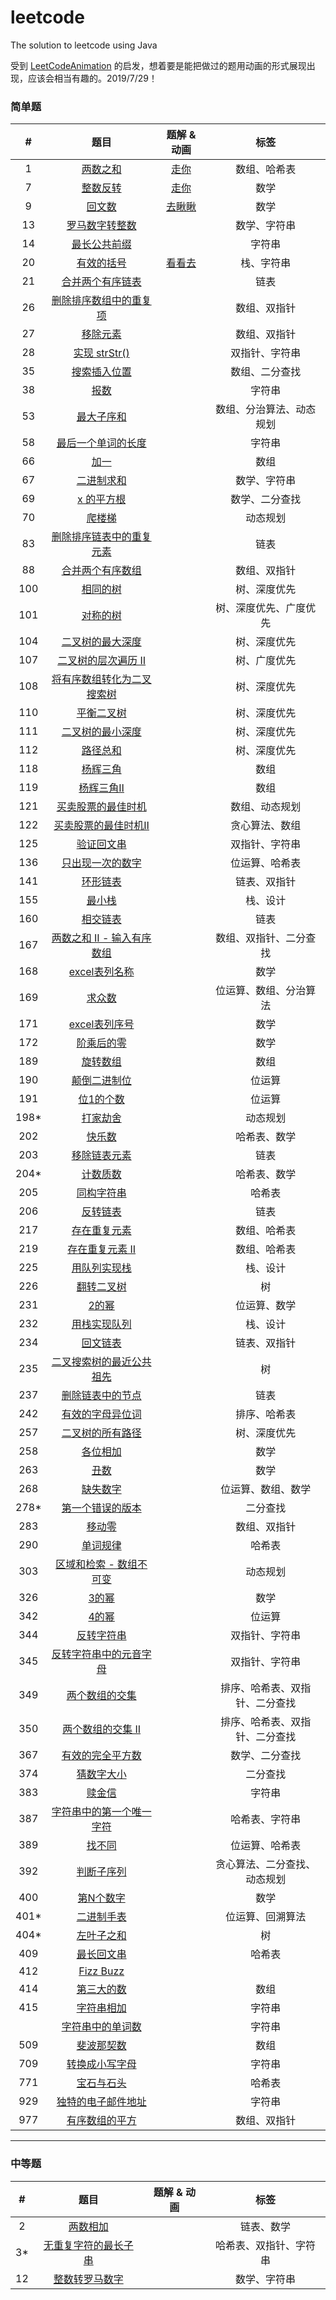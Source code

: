 # leetcode

The solution to leetcode using Java

受到 [LeetCodeAnimation](https://github.com/MisterBooo/LeetCodeAnimation) 的启发，想着要是能把做过的题用动画的形式展现出现，应该会相当有趣的。2019/7/29！

### 简单题

|  #   |                             题目                             |                         题解 & 动画                         |              标签              |
| :--: | :----------------------------------------------------------: | :---------------------------------------------------------: | :----------------------------: |
|  1   |   [两数之和](<https://leetcode-cn.com/problems/two-sum/>)    |  [走你](https://mp.weixin.qq.com/s/NLYi36H9PKFFn7e2t3C0tg)  |          数组、哈希表          |
|  7   | [整数反转](<https://leetcode-cn.com/problems/reverse-integer/>) |  [走你](https://mp.weixin.qq.com/s/FBT8ZnXg9prQ6Wv7UOcR8w)  |              数学              |
|  9   | [回文数](<https://leetcode-cn.com/problems/palindrome-number/>) | [去瞅瞅](https://mp.weixin.qq.com/s/g7JiBZ5EeNc99gAdfZI9xA) |              数学              |
|  13  | [罗马数字转整数](<https://leetcode-cn.com/problems/roman-to-integer/>) |                                                             |          数学、字符串          |
|  14  | [最长公共前缀](<https://leetcode-cn.com/problems/longest-common-prefix/>) |                                                             |             字符串             |
|  20  | [有效的括号](<https://leetcode-cn.com/problems/valid-parentheses/>) | [看看去](https://mp.weixin.qq.com/s/PXwWbeq0mp1KC1ilItRD2w) |           栈、字符串           |
|  21  | [合并两个有序链表](<https://leetcode-cn.com/problems/merge-two-sorted-lists/>) |                                                             |              链表              |
|  26  | [删除排序数组中的重复项](<https://leetcode-cn.com/problems/remove-duplicates-from-sorted-array/>) |                                                             |          数组、双指针          |
|  27  | [移除元素](<https://leetcode-cn.com/problems/remove-element/>) |                                                             |          数组、双指针          |
|  28  | [实现 strStr()](<https://leetcode-cn.com/problems/implement-strstr/>) |                                                             |         双指针、字符串         |
|  35  | [搜索插入位置](<https://leetcode-cn.com/problems/search-insert-position/>) |                                                             |         数组、二分查找         |
|  38  |  [报数](<https://leetcode-cn.com/problems/count-and-say/>)   |                                                             |             字符串             |
|  53  | [最大子序和](<https://leetcode-cn.com/problems/maximum-subarray/>) |                                                             |    数组、分治算法、动态规划    |
|  58  | [最后一个单词的长度](<https://leetcode-cn.com/problems/length-of-last-word/>) |                                                             |             字符串             |
|  66  |     [加一](<https://leetcode-cn.com/problems/plus-one/>)     |                                                             |              数组              |
|  67  | [二进制求和](<https://leetcode-cn.com/problems/add-binary/>) |                                                             |          数学、字符串          |
|  69  |   [x 的平方根](<https://leetcode-cn.com/problems/sqrtx/>)    |                                                             |         数学、二分查找         |
|  70  | [爬楼梯](<https://leetcode-cn.com/problems/climbing-stairs/>) |                                                             |            动态规划            |
|  83  | [删除排序链表中的重复元素](<https://leetcode-cn.com/problems/remove-duplicates-from-sorted-list/>) |                                                             |              链表              |
|  88  | [合并两个有序数组](<https://leetcode-cn.com/problems/merge-sorted-array/>) |                                                             |          数组、双指针          |
| 100  |  [相同的树](<https://leetcode-cn.com/problems/same-tree/>)   |                                                             |          树、深度优先          |
| 101  | [对称的树](<https://leetcode-cn.com/problems/symmetric-tree/>) |                                                             |     树、深度优先、广度优先     |
| 104  | [二叉树的最大深度](<https://leetcode-cn.com/problems/maximum-depth-of-binary-tree/>) |                                                             |          树、深度优先          |
| 107  | [二叉树的层次遍历 Ⅱ](<https://leetcode-cn.com/problems/binary-tree-level-order-traversal-ii/>) |                                                             |          树、广度优先          |
| 108  | [将有序数组转化为二叉搜索树](https://leetcode-cn.com/problems/convert-sorted-array-to-binary-search-tree/) |                                                             |          树、深度优先          |
| 110  | [平衡二叉树](https://leetcode-cn.com/problems/balanced-binary-tree/) |                                                             |          树、深度优先          |
| 111  | [二叉树的最小深度](https://leetcode-cn.com/problems/minimum-depth-of-binary-tree/) |                                                             |          树、深度优先          |
| 112  |    [路径总和](https://leetcode-cn.com/problems/path-sum/)    |                                                             |          树、深度优先          |
| 118  | [杨辉三角](https://leetcode-cn.com/problems/pascals-triangle/) |                                                             |              数组              |
| 119  | [杨辉三角Ⅱ](https://leetcode-cn.com/problems/pascals-triangle-ii/) |                                                             |              数组              |
| 121  | [买卖股票的最佳时机](https://leetcode-cn.com/problems/best-time-to-buy-and-sell-stock/) |                                                             |         数组、动态规划         |
| 122  | [买卖股票的最佳时机Ⅱ](https://leetcode-cn.com/problems/best-time-to-buy-and-sell-stock-ii/) |                                                             |         贪心算法、数组         |
| 125  | [验证回文串](https://leetcode-cn.com/problems/valid-palindrome/) |                                                             |         双指针、字符串         |
| 136  | [只出现一次的数字](https://leetcode-cn.com/problems/single-number/) |                                                             |         位运算、哈希表         |
| 141  | [环形链表](https://leetcode-cn.com/problems/linked-list-cycle/) |                                                             |          链表、双指针          |
| 155  |    [最小栈](https://leetcode-cn.com/problems/min-stack/)     |                                                             |            栈、设计            |
| 160  | [相交链表](https://leetcode-cn.com/problems/intersection-of-two-linked-lists/) |                                                             |              链表              |
| 167  | [两数之和 II - 输入有序数组](https://leetcode-cn.com/problems/two-sum-ii-input-array-is-sorted/) |                                                             |     数组、双指针、二分查找     |
| 168  | [excel表列名称](https://leetcode-cn.com/problems/excel-sheet-column-title/) |                                                             |              数学              |
| 169  | [求众数](https://leetcode-cn.com/problems/majority-element/) |                                                             |     位运算、数组、分治算法     |
| 171  | [excel表列序号](https://leetcode-cn.com/problems/excel-sheet-column-number/) |                                                             |              数学              |
| 172  | [阶乘后的零](https://leetcode-cn.com/problems/factorial-trailing-zeroes/) |                                                             |              数学              |
| 189  |  [旋转数组](https://leetcode-cn.com/problems/rotate-array/)  |                                                             |              数组              |
| 190  | [颠倒二进制位](https://leetcode-cn.com/problems/reverse-bits/) |                                                             |             位运算             |
| 191  | [位1的个数](https://leetcode-cn.com/problems/number-of-1-bits/) |                                                             |             位运算             |
| 198* | [打家劫舍](https://leetcode-cn.com/problems/house-robber/solution/da-jia-jie-she-by-leetcode/) |                                                             |            动态规划            |
| 202  |   [快乐数](https://leetcode-cn.com/problems/happy-number/)   |                                                             |          哈希表、数学          |
| 203  | [移除链表元素](https://leetcode-cn.com/problems/remove-linked-list-elements/) |                                                             |              链表              |
| 204* |  [计数质数](https://leetcode-cn.com/problems/count-primes/)  |                                                             |          哈希表、数学          |
| 205  | [同构字符串](https://leetcode-cn.com/problems/isomorphic-strings/) |                                                             |             哈希表             |
| 206  | [反转链表](https://leetcode-cn.com/problems/reverse-linked-list/) |                                                             |              链表              |
| 217  | [存在重复元素](https://leetcode-cn.com/problems/contains-duplicate/) |                                                             |          数组、哈希表          |
| 219  | [存在重复元素 II](https://leetcode-cn.com/problems/contains-duplicate-ii/) |                                                             |          数组、哈希表          |
| 225  | [用队列实现栈](https://leetcode-cn.com/problems/implement-stack-using-queues/) |                                                             |            栈、设计            |
| 226  | [翻转二叉树](https://leetcode-cn.com/problems/invert-binary-tree/) |                                                             |               树               |
| 231  |   [2的幂](https://leetcode-cn.com/problems/power-of-two/)    |                                                             |          位运算、数学          |
| 232  | [用栈实现队列](https://leetcode-cn.com/problems/implement-queue-using-stacks/comments/) |                                                             |            栈、设计            |
| 234  | [回文链表](https://leetcode-cn.com/problems/palindrome-linked-list/) |                                                             |          链表、双指针          |
| 235  | [二叉搜索树的最近公共祖先](https://leetcode-cn.com/problems/lowest-common-ancestor-of-a-binary-search-tree/comments/) |                                                             |               树               |
| 237  | [删除链表中的节点](https://leetcode-cn.com/problems/delete-node-in-a-linked-list/) |                                                             |              链表              |
| 242  | [有效的字母异位词](https://leetcode-cn.com/problems/valid-anagram/) |                                                             |          排序、哈希表          |
| 257  | [二叉树的所有路径](https://leetcode-cn.com/problems/binary-tree-paths/) |                                                             |          树、深度优先          |
| 258  |   [各位相加](https://leetcode-cn.com/problems/add-digits/)   |                                                             |              数学              |
| 263  |    [丑数](https://leetcode-cn.com/problems/ugly-number/)     |                                                             |              数学              |
| 268  | [缺失数字](https://leetcode-cn.com/problems/missing-number/) |                                                             |       位运算、数组、数学       |
| 278* | [第一个错误的版本](https://leetcode-cn.com/problems/first-bad-version/comments/) |                                                             |            二分查找            |
| 283  |   [移动零](https://leetcode-cn.com/problems/move-zeroes/)    |                                                             |          数组、双指针          |
| 290  |  [单词规律](https://leetcode-cn.com/problems/word-pattern/)  |                                                             |             哈希表             |
| 303  | [区域和检索 - 数组不可变](https://leetcode-cn.com/problems/range-sum-query-immutable/comments/) |                                                             |            动态规划            |
| 326  |  [3的幂](https://leetcode-cn.com/problems/power-of-three/)   |                                                             |              数学              |
| 342  |   [4的幂](https://leetcode-cn.com/problems/power-of-four/)   |                                                             |             位运算             |
| 344  | [反转字符串](https://leetcode-cn.com/problems/reverse-string/) |                                                             |         双指针、字符串         |
| 345  | [反转字符串中的元音字母](https://leetcode-cn.com/problems/reverse-vowels-of-a-string/comments/) |                                                             |         双指针、字符串         |
| 349  | [两个数组的交集](https://leetcode-cn.com/problems/intersection-of-two-arrays/) |                                                             | 排序、哈希表、双指针、二分查找 |
| 350  | [两个数组的交集 II](https://leetcode-cn.com/problems/intersection-of-two-arrays-ii/) |                                                             | 排序、哈希表、双指针、二分查找 |
| 367  | [有效的完全平方数](https://leetcode-cn.com/problems/valid-perfect-square/) |                                                             |         数学、二分查找         |
| 374  | [猜数字大小](https://leetcode-cn.com/problems/guess-number-higher-or-lower/comments/) |                                                             |            二分查找            |
| 383  |   [赎金信](https://leetcode-cn.com/problems/ransom-note/)    |                                                             |             字符串             |
| 387  | [字符串中的第一个唯一字符](https://leetcode-cn.com/problems/first-unique-character-in-a-string/) |                                                             |         哈希表、字符串         |
| 389  | [找不同](https://leetcode-cn.com/problems/find-the-difference) |                                                             |         位运算、哈希表         |
| 392  | [判断子序列](https://leetcode-cn.com/problems/is-subsequence/) |                                                             |  贪心算法、二分查找、动态规划  |
| 400  |   [第N个数字](https://leetcode-cn.com/problems/nth-digit/)   |                                                             |              数学              |
| 401* | [二进制手表](https://leetcode-cn.com/problems/binary-watch/) |                                                             |        位运算、回溯算法        |
| 404* | [左叶子之和](https://leetcode-cn.com/problems/sum-of-left-leaves/comments/) |                                                             |               树               |
| 409  | [最长回文串](https://leetcode-cn.com/problems/longest-palindrome/) |                                                             |             哈希表             |
| 412  |   [Fizz Buzz](https://leetcode-cn.com/problems/fizz-buzz/)   |                                                             |                                |
| 414  | [第三大的数](https://leetcode-cn.com/problems/third-maximum-number/comments/) |                                                             |              数组              |
| 415  | [字符串相加](https://leetcode-cn.com/problems/add-strings/comments/) |                                                             |             字符串             |
|      | [字符串中的单词数](https://leetcode-cn.com/problems/number-of-segments-in-a-string) |                                                             |             字符串             |
| 509  | [斐波那契数](https://leetcode-cn.com/problems/fibonacci-number) |                                                             |              数组              |
| 709  | [转换成小写字母](<https://leetcode-cn.com/problems/to-lower-case/>) |                                                             |             字符串             |
| 771  | [宝石与石头](<https://leetcode-cn.com/problems/jewels-and-stones/>) |                                                             |             哈希表             |
| 929  | [独特的电子邮件地址](<https://leetcode-cn.com/problems/unique-email-addresses/>) |                                                             |             字符串             |
| 977  | [有序数组的平方](<https://leetcode-cn.com/problems/squares-of-a-sorted-array/>) |                                                             |          数组、双指针          |

---

### 中等题

| #   | 题目                                                                                             | 题解 & 动画 | 标签          |
|:---:|:----------------------------------------------------------------------------------------------:| ------- |:-----------:|
| 2   | [两数相加](https://leetcode-cn.com/problems/add-two-numbers/)                                      |         | 链表、数学       |
| 3*  | [无重复字符的最长子串](https://leetcode-cn.com/problems/longest-substring-without-repeating-characters/) |         | 哈希表、双指针、字符串 |
| 12  | [整数转罗马数字](<https://leetcode-cn.com/problems/integer-to-roman/>)                                |         | 数学、字符串      |
